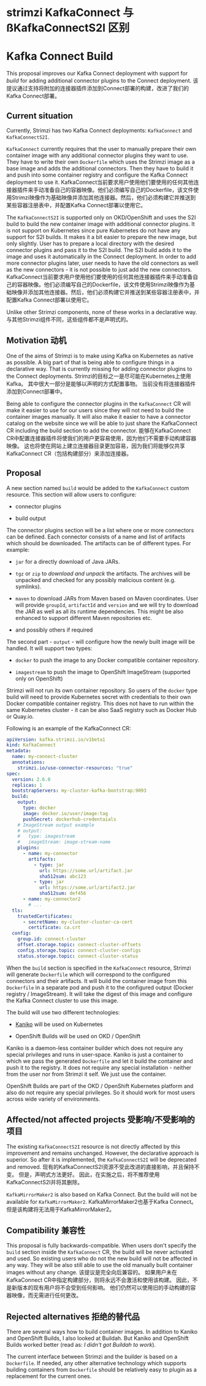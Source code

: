 # strimzi KafkaConnect 与 ßKafkaConnectS2I 区别



# Kafka Connect Build

This proposal improves our Kafka Connect deployment with support for _build_ for adding additional connector plugins to the Connect deployment.  该提议通过支持将附加的连接器插件添加到Connect部署的构建，改进了我们的Kafka Connect部署。

## Current situation

Currently, Strimzi has two Kafka Connect deployments: `KafkaConnect` and `KafkaConnectS2I`. 

`KafkaConnect` currently requires that the user to manually prepare their own container image with any additional connector plugins they want to use. They have to write their own `Dockerfile` which uses the Strimzi image as a base image and adds the additional connectors. Then they have to build it and push into some container registry and configure the Kafka Connect deployment to use it.  KafkaConnect当前要求用户使用他们要使用的任何其他连接器插件来手动准备自己的容器映像。他们必须编写自己的Dockerfile，该文件使用Strimzi映像作为基础映像并添加其他连接器。然后，他们必须构建它并推送到某些容器注册表中，并配置Kafka Connect部署以使用它。

The `KafkaConnectS2I` is supported only on OKD/OpenShift and uses the S2I build to build the new container image with additional connector plugins. It is not support on Kubernetes since pure Kubernetes do not have any support for S2I builds. It makes it a bit easier to prepare the new image, but only slightly. User has to prepare a local directory with the desired connector plugins and pass it to the S2I build. The S2I build adds it to the image and uses it automatically in the Connect deployment. In order to add more connector plugins later, user needs to have the old connectors as well as the new connectors - it is not possible to just add the new connectors.  KafkaConnect当前要求用户使用他们要使用的任何其他连接器插件来手动准备自己的容器映像。他们必须编写自己的Dockerfile，该文件使用Strimzi映像作为基础映像并添加其他连接器。然后，他们必须构建它并推送到某些容器注册表中，并配置Kafka Connect部署以使用它。

Unlike other Strimzi components, none of these works in a declarative way.  与其他Strimzi组件不同，这些组件都不是声明式的。

## Motivation  动机

One of the aims of Strimzi is to make using Kafka on Kubernetes as native as possible. A big part of that is being able to configure things in a declarative way. That is currently missing for adding connector plugins to the Connect deployments.  Strimzi的目标之一是尽可能在Kubernetes上使用Kafka。 其中很大一部分是能够以声明的方式配置事物。 当前没有将连接器插件添加到Connect部署中。

Being able to configure the connector plugins in the `KafkaConnect` CR will make it easier to use for our users since they will not need to build the container images manually. It will also make it easier to have a connector catalog on the website since we will be able to just share the KafkaConnect CR including the build section to add the connector.  能够在KafkaConnect CR中配置连接器插件将使我们的用户更容易使用，因为他们不需要手动构建容器映像。 这也将使在网站上建立连接器目录更加容易，因为我们将能够仅共享KafkaConnect CR（包括构建部分）来添加连接器。

## Proposal

A new section named `build` would be added to the `KafkaConnect` custom resource. This section will allow users to configure:

* connector plugins

* build output

The connector plugins section will be a list where one or more connectors can be defined. 
Each connector consists of a name and list of artifacts which should be downloaded. The artifacts can be of different types. For example:

* `jar` for a directly download of Java JARs. 

* `tgz` or `zip` to _download and unpack_ the artifacts. The archives will be unpacked and checked for any possibly malicious content (e.g. symlinks).

* `maven` to download JARs from Maven based on Maven coordinates. User will provide `groupId`, `artifactId` and `version` and we will try to download the JAR as well as all its runtime dependencies. This might be also enhanced to support different Maven repositories etc.

* and possibly others if required

The second part - `output` - will configure how the newly built image will be handled. It will support two types:

* `docker` to push the image to any Docker compatible container repository.

* `imagestream` to push the image to OpenShift ImageStream (supported only on OpenShift)

Strimzi will not run its own container repository. So users of the `docker` type build will need to provide Kubernetes secret with credentials to their own Docker compatible container registry. This does not have to run within the same Kubernetes cluster - it can be also SaaS registry such as Docker Hub or Quay.io.

Following is an example of the KafkaConnect CR:

```yaml
apiVersion: kafka.strimzi.io/v1beta1
kind: KafkaConnect
metadata:
  name: my-connect-cluster
  annotations:
    strimzi.io/use-connector-resources: "true"
spec:
  version: 2.6.0
  replicas: 1
  bootstrapServers: my-cluster-kafka-bootstrap:9093
  build:
    output:
      type: docker
      image: docker.io/user/image:tag
      pushSecret: dockerhub-credentaials
    # ImageStream output example
    # output:
    #   type: imagestream
    #   imageStream: image-stream-name
    plugins:
      - name: my-connector
        artifacts:
          - type: jar
            url: https://some.url/artifact.jar
            sha512sum: abc123
          - type: jar
            url: https://some.url/artifact2.jar
            sha512sum: def456
      - name: my-connector2
        # ...
  tls:
    trustedCertificates:
      - secretName: my-cluster-cluster-ca-cert
        certificate: ca.crt
  config:
    group.id: connect-cluster
    offset.storage.topic: connect-cluster-offsets
    config.storage.topic: connect-cluster-configs
    status.storage.topic: connect-cluster-status
```

When the `build` section is specified in the `KafkaConnect` resource, Strimzi will generate  `Dockerfile` which will correspond to the configured connectors and their artifacts. It will build the container image from this `Dockerfile` in a separate pod and push it to the configured output (Docker registry / ImageStream). It will take the digest of this image and configure the Kafka Connect cluster to use this image.

The build will use two different technologies:

* [Kaniko](https://github.com/GoogleContainerTools/kaniko) will be used on Kubernetes

* OpenShift Builds will be used on OKD / OpenShift 

Kaniko is a daemon-less container builder which does not require any special privileges and runs in user-space. Kaniko is just a container to which we pass the generated `Dockerfile` and let it build the container and push it to the registry. It does not require any special installation - neither from the user nor from Strimzi it self. We just use the container.

OpenShift Builds are part of the OKD / OpenShift Kubernetes platform and also do not require any special privileges. So it should work for most users across wide variety of environments.

## Affected/not affected projects  受影响/不受影响的项目

The existing `KafkaConnectS2I` resource is not directly affected by this improvement and remains unchanged. However, the declarative approach is superior. So after it is implemented, the `KafkaConnectS2I` will be deprecated and removed. 现有的KafkaConnectS2I资源不受此改进的直接影响，并且保持不变。 但是，声明式方法更好。 因此，在实施之后，将不推荐使用KafkaConnectS2I并将其删除。

`KafkaMirrorMaker2` is also based on Kafka Connect. But the build will not be available for `KafkaMirrorMaker2`.  KafkaMirrorMaker2也基于Kafka Connect。 但是该构建将无法用于KafkaMirrorMaker2。

## Compatibility  兼容性

This proposal is fully backwards-compatible. When users don't specify the `build` section inside the `KafkaConnect` CR, the build will be never activated and used. So existing users who do not the new build will not be affected in any way. They will be also still able to use the old manually built container images without any change.  该提议是完全向后兼容的。 如果用户未在KafkaConnect CR中指定构建部分，则将永远不会激活和使用该构建。 因此，不是新版本的现有用户将不会受到任何影响。 他们仍然可以使用旧的手动构建的容器映像，而无需进行任何更改。

## Rejected alternatives  拒绝的替代品

There are several ways how to build container images. In addition to Kaniko and OpenShift Builds, I also looked at Buildah. But Kaniko and OpenShift Builds worked better (read as: _I didn't got Buildah to work_).

The current interface between Strimzi and the builder is based on a `Dockerfile`. If needed, any other alternative technology which supports building containers from `Dockerfile` should be relatively easy to plugin as a replacement for the current ones.
